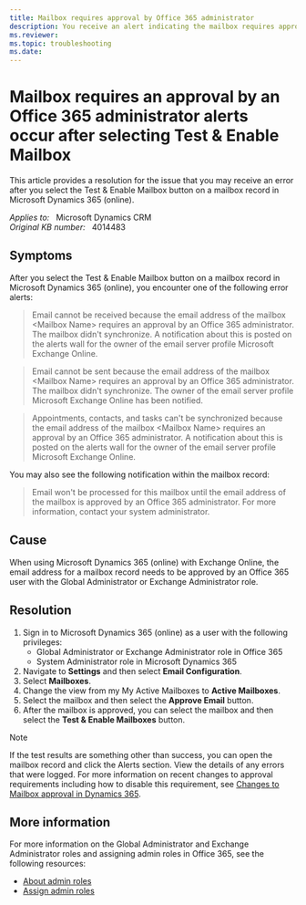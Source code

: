 ```yaml
---
title: Mailbox requires approval by Office 365 administrator
description: You receive an alert indicating the mailbox requires approval by an Office 365 administrator. Provides a resolution.
ms.reviewer: 
ms.topic: troubleshooting
ms.date: 
---
```

# Mailbox requires an approval by an Office 365 administrator alerts occur after selecting Test & Enable Mailbox

This article provides a resolution for the issue that you may receive an error after you select the Test & Enable Mailbox button on a mailbox record in Microsoft Dynamics 365 (online).

_Applies to:_ &nbsp; Microsoft Dynamics CRM  
_Original KB number:_ &nbsp; 4014483

## Symptoms

After you select the Test & Enable Mailbox button on a mailbox record in Microsoft Dynamics 365 (online), you encounter one of the following error alerts:

> Email cannot be received because the email address of the mailbox \<Mailbox Name> requires an approval by an Office 365 administrator. The mailbox didn't synchronize. A notification about this is posted on the alerts wall for the owner of the email server profile Microsoft Exchange Online.

> Email cannot be sent because the email address of the mailbox \<Mailbox Name> requires an approval by an Office 365 administrator. The mailbox didn't synchronize. The owner of the email server profile Microsoft Exchange Online has been notified.

> Appointments, contacts, and tasks can't be synchronized because the email address of the mailbox \<Mailbox Name> requires an approval by an Office 365 administrator. A notification about this is posted on the alerts wall for the owner of the email server profile Microsoft Exchange Online.

You may also see the following notification within the mailbox record:

> Email won't be processed for this mailbox until the email address of the mailbox is approved by an Office 365 administrator. For more information, contact your system administrator.

## Cause

When using Microsoft Dynamics 365 (online) with Exchange Online, the email address for a mailbox record needs to be approved by an Office 365 user with the Global Administrator or Exchange Administrator role.

## Resolution

1. Sign in to Microsoft Dynamics 365 (online) as a user with the following privileges:
    - Global Administrator or Exchange Administrator role in Office 365
    - System Administrator role in Microsoft Dynamics 365
2. Navigate to **Settings** and then select **Email Configuration**.
3. Select **Mailboxes**.
4. Change the view from my My Active Mailboxes to **Active Mailboxes**.
5. Select the mailbox and then select the **Approve Email** button.
6. After the mailbox is approved, you can select the mailbox and then select the **Test & Enable Mailboxes** button.

> [!NOTE]
> If the test results are something other than success, you can open the mailbox record and click the Alerts section. View the details of any errors that were logged.
For more information on recent changes to approval requirements including how to disable this requirement, see [Changes to Mailbox approval in Dynamics 365](https://support.microsoft.com/help/4506139/).

## More information

For more information on the Global Administrator and Exchange Administrator roles and assigning admin roles in Office 365, see the following resources:

- [About admin roles](/microsoft-365/admin/add-users/about-admin-roles)
- [Assign admin roles](/microsoft-365/admin/add-users/assign-admin-roles)
